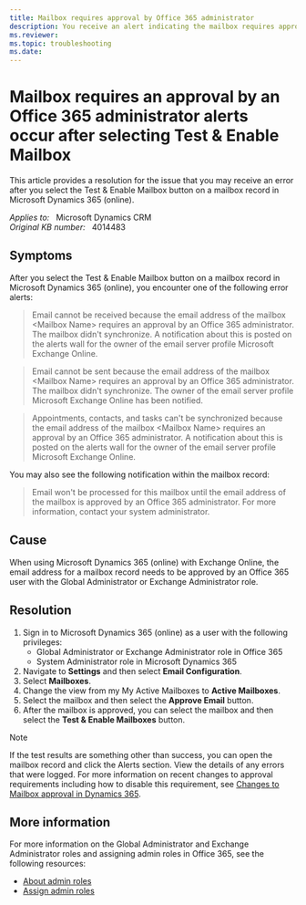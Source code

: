 ```yaml
---
title: Mailbox requires approval by Office 365 administrator
description: You receive an alert indicating the mailbox requires approval by an Office 365 administrator. Provides a resolution.
ms.reviewer: 
ms.topic: troubleshooting
ms.date: 
---
```

# Mailbox requires an approval by an Office 365 administrator alerts occur after selecting Test & Enable Mailbox

This article provides a resolution for the issue that you may receive an error after you select the Test & Enable Mailbox button on a mailbox record in Microsoft Dynamics 365 (online).

_Applies to:_ &nbsp; Microsoft Dynamics CRM  
_Original KB number:_ &nbsp; 4014483

## Symptoms

After you select the Test & Enable Mailbox button on a mailbox record in Microsoft Dynamics 365 (online), you encounter one of the following error alerts:

> Email cannot be received because the email address of the mailbox \<Mailbox Name> requires an approval by an Office 365 administrator. The mailbox didn't synchronize. A notification about this is posted on the alerts wall for the owner of the email server profile Microsoft Exchange Online.

> Email cannot be sent because the email address of the mailbox \<Mailbox Name> requires an approval by an Office 365 administrator. The mailbox didn't synchronize. The owner of the email server profile Microsoft Exchange Online has been notified.

> Appointments, contacts, and tasks can't be synchronized because the email address of the mailbox \<Mailbox Name> requires an approval by an Office 365 administrator. A notification about this is posted on the alerts wall for the owner of the email server profile Microsoft Exchange Online.

You may also see the following notification within the mailbox record:

> Email won't be processed for this mailbox until the email address of the mailbox is approved by an Office 365 administrator. For more information, contact your system administrator.

## Cause

When using Microsoft Dynamics 365 (online) with Exchange Online, the email address for a mailbox record needs to be approved by an Office 365 user with the Global Administrator or Exchange Administrator role.

## Resolution

1. Sign in to Microsoft Dynamics 365 (online) as a user with the following privileges:
    - Global Administrator or Exchange Administrator role in Office 365
    - System Administrator role in Microsoft Dynamics 365
2. Navigate to **Settings** and then select **Email Configuration**.
3. Select **Mailboxes**.
4. Change the view from my My Active Mailboxes to **Active Mailboxes**.
5. Select the mailbox and then select the **Approve Email** button.
6. After the mailbox is approved, you can select the mailbox and then select the **Test & Enable Mailboxes** button.

> [!NOTE]
> If the test results are something other than success, you can open the mailbox record and click the Alerts section. View the details of any errors that were logged.
For more information on recent changes to approval requirements including how to disable this requirement, see [Changes to Mailbox approval in Dynamics 365](https://support.microsoft.com/help/4506139/).

## More information

For more information on the Global Administrator and Exchange Administrator roles and assigning admin roles in Office 365, see the following resources:

- [About admin roles](/microsoft-365/admin/add-users/about-admin-roles)
- [Assign admin roles](/microsoft-365/admin/add-users/assign-admin-roles)
